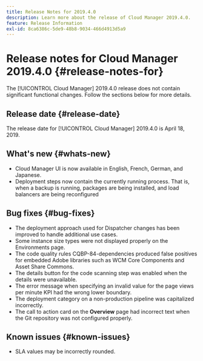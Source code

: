 ```yaml
---
title: Release Notes for 2019.4.0
description: Learn more about the release of Cloud Manager 2019.4.0.
feature: Release Information
exl-id: 8ca6386c-5de9-48b8-9034-466d4913d5a9
---
```

# Release notes for Cloud Manager 2019.4.0 {#release-notes-for}

The [!UICONTROL Cloud Manager] 2019.4.0 release does not contain significant functional changes. Follow the sections below for more details.

## Release date {#release-date}

The release date for [!UICONTROL Cloud Manager] 2019.4.0 is April 18, 2019.

## What's new {#whats-new}

* Cloud Manager UI is now available in English, French, German, and Japanese.
* Deployment steps now contain the currently running process. That is, when a backup is running, packages are being installed, and load balancers are being reconfigured

## Bug fixes {#bug-fixes}

* The deployment approach used for Dispatcher changes has been improved to handle additional use cases.
* Some instance size types were not displayed properly on the Environments page.
* The code quality rules CQBP-84-dependencies produced false positives for embedded Adobe libraries such as WCM Core Components and Asset Share Commons.
* The details button for the code scanning step was enabled when the details were unavailable.
* The error message when specifying an invalid value for the page views per minute KPI had the wrong lower boundary.
* The deployment category on a non-production pipeline was capitalized incorrectly.
* The call to action card on the **Overview** page had incorrect text when the Git repository was not configured properly.

## Known issues {#known-issues}

* SLA values may be incorrectly rounded.
